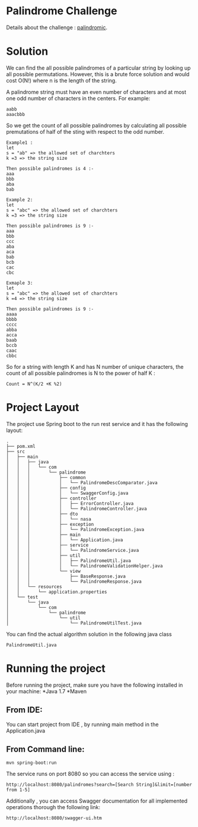 Palindrome Challenge
====================
Details about the challenge : [palindromic](https://github.com/ZillionGroup/coding-challenges/blob/master/palindrome/README.md).


Solution 
========
We can find the all possible palindromes of a particular string by looking up all possible permutations. However, this is a brute force solution and would cost O(N!) where n is the length of the string. 

A palindrome string must have an even number of characters and at most one odd number of characters in the centers. For example: 
```
aabb
aaacbbb
```

So we get the count  of all possible palindromes by calculating all possible premutations of half of the sting with respect to the odd number.
```
Example1 : 
let 
s = "ab" => the allowed set of charchters 
k =3 => the string size

Then possible palindromes is 4 :-
aaa
bbb
aba
bab

Example 2: 
let 
s = "abc" => the allowed set of charchters 
k =3 => the string size

Then possible palindromes is 9 :- 
aaa
bbb
ccc
aba
aca
bab
bcb
cac
cbc

Exmaple 3: 
let 
s = "abc" => the allowed set of charchters 
k =4 => the string size

Then possible palindromes is 9 :- 
aaaa
bbbb
cccc
abba
acca
baab
bccb
caac
cbbc

```


So for a string with length K and has N number of unique characters, the count  of all possible palindromes is  N to the power of half K : 

```
Count = N^(K/2 +K %2)
```


Project Layout
=============
The project use Spring boot to the run rest service and it has the following layout: 
```
.
├── pom.xml
├── src
│   ├── main
│   │   ├── java
│   │   │   └── com
│   │   │       └── palindrome
│   │   │           ├── common
│   │   │           │   └── PalindromeDescComparator.java
│   │   │           ├── config
│   │   │           │   └── SwaggerConfig.java
│   │   │           ├── controller
│   │   │           │   ├── ErrorController.java
│   │   │           │   └── PalindromeController.java
│   │   │           ├── dto
│   │   │           │   └── nasa
│   │   │           ├── exception
│   │   │           │   └── PalindromeException.java
│   │   │           ├── main
│   │   │           │   └── Application.java
│   │   │           ├── service
│   │   │           │   └── PalindromeService.java
│   │   │           ├── util
│   │   │           │   ├── PalindromeUtil.java
│   │   │           │   └── PalindromeValidationHelper.java
│   │   │           └── view
│   │   │               ├── BaseResponse.java
│   │   │               └── PalindromeResponse.java
│   │   └── resources
│   │       └── application.properties
│   └── test
│       └── java
│           └── com
│               └── palindrome
│                   └── util
│                       └── PalindromeUtilTest.java
```


You can find the actual algorithm solution in the following java class 
```
PalindromeUtil.java
```

Running the project
======================
Before running the project, make sure you have the following installed in your machine: 
*Java 1.7
*Maven

From IDE:
--------
You can start project  from  IDE , by running main method in the Application.java 

From Command line:
-----------------
```
mvn spring-boot:run
```


The service runs on port 8080 so you can access the service using :  

```
http://localhost:8080/palindromes?search=[Search String]&limit=[number from 1-5]
```


Additionally , you can access Swagger documentation for all implemented operations thorough the following link:
 
```
http://localhost:8080/swagger-ui.htm

````


